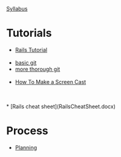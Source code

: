 [Syllabus](Syllabus.md)

# Tutorials 
* [Rails Tutorial](https://www.railstutorial.org/book)
<br><br>
* [basic git](https://try.github.io/levels/1/challenges/1) 
* [more thorough git](http://learngitbranching.js.org/)
<br><br>
* [How To Make a Screen Cast](https://drive.google.com/open?id=0B3EgWr_Z3J7RUUhCM1Rtak1qcGc)
<br>
<br>
* [Rails cheat sheet](RailsCheatSheet.docx)

# Process
* [Planning](Process.md)